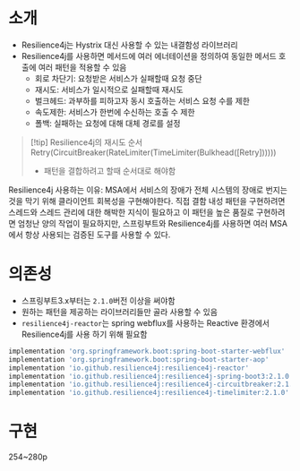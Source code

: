# 소개
- Resilience4j는 Hystrix 대신 사용할 수 있는 내결함성 라이브러리
- Resilience4j를 사용하면 메서드에 여러 에너테이션을 정의하여 동일한 메서드 호출에 여러 패턴을 적용할 수 있음
	- 회로 차단기: 요청받은 서비스가 실패할때 요청 중단
	- 재시도: 서비스가 일시적으로 실패할때 재시도
	- 벌크헤드: 과부하를 피하고자 동시 호출하는 서비스 요청 수를 제한
	- 속도제한: 서비스가 한번에 수신하는 호출 수 제한
	- 폴백: 실패하는 요청에 대해 대체 경로를 설정

> [!tip] Resilience4j의 재시도 순서
> Retry(CircuitBreaker(RateLimiter(TimeLimiter(Bulkhead([Retry])))))
> - 패턴을 결합하려고 할때 순서대로 해야함 

Resilience4j 사용하는 이유: MSA에서 서비스의 장애가 전체 시스템의 장애로 번지는 것을 막기 위해 클라이언트 회복성을 구현해야한다. 직접 결함 내성 패턴을 구현하려면 스레드와 스레드 관리에 대한 해박한 지식이 필요하고 이 패턴을 높은 품질로 구현하려면 엄청난 양의 작업이 필요하지만, 스프링부트와 Resilience4j를 사용하면 여러 MSA에서 항상 사용되는 검증된 도구를 사용할 수 있다.
# 의존성
- 스프링부트3.x부터는 `2.1.0`버전 이상을 써야함
- 원하는 패턴을 제공하는 라이브러리들만 골라 사용할 수 있음
- `resilience4j-reactor`는 spring webflux를 사용하는 Reactive 환경에서 Resilience4j를 사용 하기 위해 필요함
```gradle
implementation 'org.springframework.boot:spring-boot-starter-webflux'
implementation 'org.springframework.boot:spring-boot-starter-aop'
implementation 'io.github.resilience4j:resilience4j-reactor'
implementation 'io.github.resilience4j:resilience4j-spring-boot3:2.1.0'
implementation 'io.github.resilience4j:resilience4j-circuitbreaker:2.1.0'
implementation 'io.github.resilience4j:resilience4j-timelimiter:2.1.0'
```
# 구현
254~280p